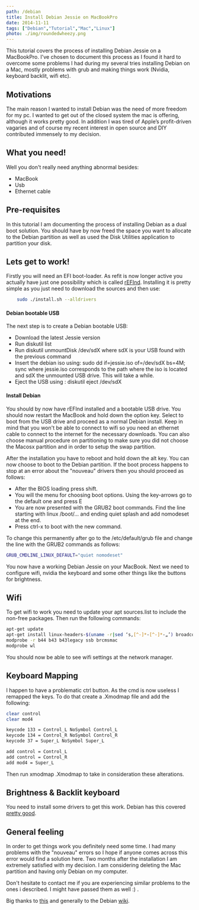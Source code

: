 ```yaml
---
path: /debian
title: Install Debian Jessie on MacBookPro
date: 2014-11-11
tags: ["Debian","Tutorial","Mac","Linux"]
photo: ./img/roundedwheezy.png
---
```


This tutorial covers the process of installing Debian Jessie on a MacBookPro. I've chosen to document this process as I found it hard to overcome some problems I had during my several tries installing Debian on a Mac, mostly problems with grub and making things work (Nvidia, keyboard backlit, wifi etc).

## Motivations

The main reason I wanted to install Debian was the need of more freedom for my pc. I wanted to get out of the closed system the mac is offering, although it works pretty good.
In addition I was tired of Apple’s profit-driven vagaries and of course my recent interest in open source and DIY contributed immensely to my decision.

## What you need!

Well you don't really need anything abnormal besides:

* MacBook
* Usb
* Ethernet cable

## Pre-requisites

In this tutorial I am documenting the process of installing Debian as a dual boot solution. You should have by now freed the space you want to allocate to the Debian partition as well as used the Disk Utilities application to partition your disk.

## Lets get to work!

Firstly you will need an EFI boot-loader. As refit is now longer active you actually have just one possibility which is called [rEFInd](http://www.rodsbooks.com/refind/). Installing it is pretty simple as you just need to download the sources and then use:

```bash
	sudo ./install.sh --alldrivers
```

#### Debian bootable USB

The next step is to create a Debian bootable USB:

* Download the latest Jessie version
* Run diskutil list
* Run diskutil unmountDisk /dev/sdX where sdX is your USB found with the previous command
* Insert the debian iso using: sudo dd if=jessie.iso of=/dev/sdX bs=4M; sync where jessie.iso corresponds to the path where the iso is located and sdX the unmounted USB drive. This will take a while.
* Eject the USB using : diskutil eject /dev/sdX

#### Install Debian

You should by now have rEFInd installed and a bootable USB drive. You should now restart the MacBook and hold down the option key. Select to boot from the USB drive and proceed as a normal Debian install. Keep in mind that you won't be able to connect to wifi so you need an ethernet cable to connect to the internet for the necessary downloads. You can also choose manual procedure on partitioning to make sure you did not choose the Macosx partition and in order to setup the swap partition.

After the installation you have to reboot and hold down the alt key. You can now choose to boot to the Debian partition. If the boot process happens to stop at an error about the "nouveau" drivers then you should proceed as follows:

* After the BIOS loading press shift.
* You will the menu for choosing boot options. Using the key-arrows go to the default one and press E
* You are now presented with the GRUB2 boot commands. Find the line starting with linux /boot/... and ending quiet splash and add nomodeset at the end.
* Press ctrl-x to boot with the new command.

To change this permanently after go to the /etc/default/grub file and change the line with the GRUB2 commands as follows:

```bash
GRUB_CMDLINE_LINUX_DEFAULT="quiet nomodeset"
```

You now have a working Debian Jessie on your MacBook. Next we need to configure wifi, nvidia the keyboard and some other things like the buttons for brightness.

## Wifi

To get wifi to work you need to update your apt sources.list to include the non-free packages. Then run the following commands:
```bash
apt-get update
apt-get install linux-headers-$(uname -r|sed ‘s,[^-]*-[^-]*-„’) broadcom-sta-dkms
modprobe -r b44 b43 b43legacy ssb brcmsmac
modprobe wl
```
You should now be able to see wifi settings at the network manager.

## Keyboard Mapping

I happen to have a problematic ctrl button. As the cmd is now useless I remapped the keys. To do that create a .Xmodmap file and add the following:

```bash
clear control
clear mod4

keycode 133 = Control_L NoSymbol Control_L
keycode 134 = Control_R NoSymbol Control_R
keycode 37 = Super_L NoSymbol Super_L

add control = Control_L
add control = Control_R
add mod4 = Super_L
```

Then run xmodmap .Xmodmap to take in consideration these alterations.

## Brightness & Backlit keyboard

You need to install some drivers to get this work. Debian has this covered [pretty good](https://wiki.debian.org/NvidiaGraphicsDrivers#Installation).

## General feeling

In order to get things work you definitely need some time. I had many problems with the "nouveau" errors so I hope if anyone comes across this error would find a solution here. Two months after the installation I am extremely satisfied with my decision. I am considering deleting the Mac partition and having only Debian on my computer.

Don't hesitate to contact me if you are experiencing similar problems to the ones i described. I might have passed them as well :) .

Big thanks to [this](https://wiki.debian.org/InstallingDebianOn/Apple/MacBookPro/11-1) and generally to the Debian [wiki](https://wiki.debian.org/).
